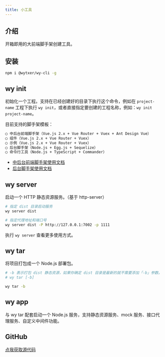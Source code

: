 ```yaml
---
title: 小工具
---
```


## 介绍

开箱即用的大前端脚手架创建工具。


## 安装

```bash
npm i @wytxer/wy-cli -g
```

## wy init

初始化一个工程。支持在已经创建好的目录下执行这个命令，例如在 `project-name` 工程下执行 `wy init`，或者直接指定要创建的工程名称，例如：`wy init project-name`。

目前支持的脚手架模板：

```bash
◯ 中后台前端脚手架（Vue.js 2.x + Vue Router + Vuex + Ant Design Vue）
◯ 组件（Vue.js 2.x + Vue Router + Vuex）
◯ 示例（Vue.js 2.x + Vue Router + Vuex）
◯ 后台脚手架（Node.js + Egg.js + Sequelize）
◯ 命令行工具（Node.js + TypeScript + Commander）
```

- [中后台前端脚手架使用文档](/docs/template-vue2-manage.html)
- [后台脚手架使用文档](/docs/template-node-egg.html)


## wy server

启动一个 HTTP 静态资源服务。（基于 http-server）

```bash
# 指定 dist 目录启动服务
wy server dist

# 指定代理地址和端口号
wy server dist -P http://127.0.0.1:7002 -p 1111
```

执行 `wy server` 查看更多使用方式。


## wy tar

将项目打包成一个 Node.js 部署包。

```bash
# -b 表示打包 dist 静态资源，如果你确定 dist 目录是最新的就不需要添加「-b」参数。
# wy tar [-b]

wy tar -b
```


## wy app

与 wy tar 配套启动一个 Node.js 服务，支持静态资源服务、mock 服务、接口代理服务、自定义中间件功能。


## GitHub

[点我获取源代码](https://github.com/wytxer/wy-cli)
